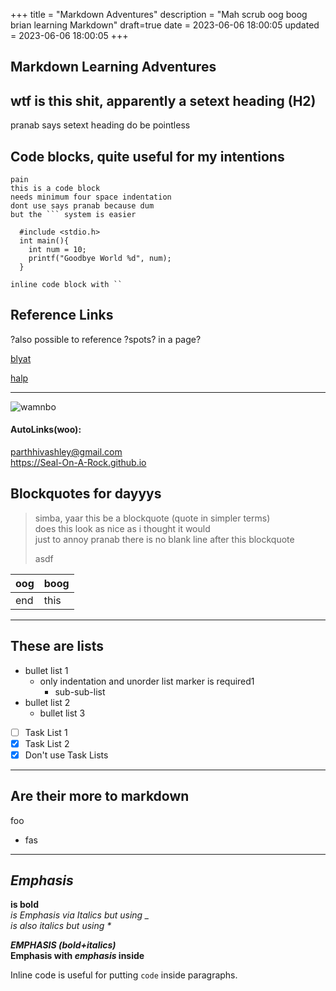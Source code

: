 +++
title = "Markdown Adventures"
description = "Mah scrub oog boog brian learning Markdown"
draft=true
date = 2023-06-06 18:00:05
updated = 2023-06-06 18:00:05
+++

## Markdown Learning Adventures

wtf
is this
shit,
apparently a setext heading (H2)
---
pranab says setext heading do be pointless

## Code blocks, quite useful for my intentions
    pain
    this is a code block
    needs minimum four space indentation
    dont use says pranab because dum
    but the ``` system is easier

```C()
  #include <stdio.h>
  int main(){
    int num = 10;
    printf("Goodbye World %d", num);
  }
```
`inline code block with `` ` 
## Reference Links
?also possible to reference ?spots? in a page?

[blyat]: https://Seal-On-A-Rock.github.io "title"
[blyat]

[halp](https://Seal-On-A-Rock.github.io)
***
![wamnbo](<insert image link>)

#### AutoLinks(woo):
<parthhivashley@gmail.com>\
<https://Seal-On-A-Rock.github.io>

## Blockquotes for dayyys
> simba, yaar this be a blockquote (quote in simpler terms)\
>does this look as nice as i thought it would\
>just to annoy pranab there is no blank line after this blockquote
>
>asdf
<div class=tablewrapper>

|oog|boog|
|---|----|
|end|this|

</div>

---

## These are lists
- bullet list 1
  + only indentation and unorder list marker is required1
    * sub-sub-list
- bullet list 2
  - bullet list 3

- [ ] Task List 1
- [x] Task List 2
- [x] Don't use Task Lists

---

## Are their more to markdown

foo
- fas
---

## *Emphasis*
**is bold** \
_is Emphasis via Italics but using \__ \
*is also italics but using \**

***EMPHASIS (bold+italics)***\
**Emphasis with *emphasis* inside**

Inline code is useful for putting `code` inside paragraphs.